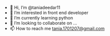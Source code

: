 - 👋 Hi, I’m @taniadeedar11
- 👀 I’m interested in front end developer
- 🌱 I’m currently learning python
- 💞️ I’m looking to collaborate on ...
- 📫 How to reach me tania.1701207@gmail.com

<!---
taniadeedar11/taniadeedar11 is a ✨ special ✨ repository because its `README.md` (this file) appears on your GitHub profile.
You can click the Preview link to take a look at your changes.
--->

